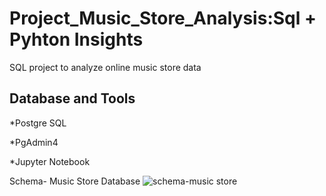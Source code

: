 # Project_Music_Store_Analysis:Sql + Pyhton Insights
SQL project to analyze online music store data

## Database and Tools
*Postgre SQL

*PgAdmin4

*Jupyter Notebook

Schema- Music Store Database
![schema-music store](https://github.com/Ankitgupta130/SQL_Music_Store_Analysis/assets/69387643/a32431de-7322-4b71-9029-67ae66f17c7e)


